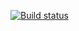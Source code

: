 [![Build status](https://ci.appveyor.com/api/projects/status/ovkyd7ii7ic5y079?svg=true)](https://ci.appveyor.com/project/Natalya32/orderingcarddelivery)